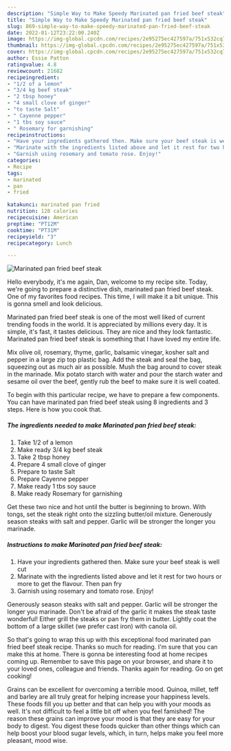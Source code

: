 ```yaml
---
description: "Simple Way to Make Speedy Marinated pan fried beef steak"
title: "Simple Way to Make Speedy Marinated pan fried beef steak"
slug: 869-simple-way-to-make-speedy-marinated-pan-fried-beef-steak
date: 2022-01-12T23:22:00.240Z
image: https://img-global.cpcdn.com/recipes/2e95275ec427597a/751x532cq70/marinated-pan-fried-beef-steak-recipe-main-photo.jpg
thumbnail: https://img-global.cpcdn.com/recipes/2e95275ec427597a/751x532cq70/marinated-pan-fried-beef-steak-recipe-main-photo.jpg
cover: https://img-global.cpcdn.com/recipes/2e95275ec427597a/751x532cq70/marinated-pan-fried-beef-steak-recipe-main-photo.jpg
author: Essie Patton
ratingvalue: 4.8
reviewcount: 21682
recipeingredient:
- "1/2 of a lemon"
- "3/4 kg beef steak"
- "2 tbsp honey"
- "4 small clove of ginger"
- "to taste Salt"
- " Cayenne pepper"
- "1 tbs soy sauce"
- " Rosemary for garnishing"
recipeinstructions:
- "Have your ingredients gathered then. Make sure your beef steak is well cut"
- "Marinate with the ingredients listed above and let it rest for two hours or more to get the flavour. Then pan fry"
- "Garnish using rosemary and tomato rose. Enjoy!"
categories:
- Recipe
tags:
- marinated
- pan
- fried

katakunci: marinated pan fried 
nutrition: 128 calories
recipecuisine: American
preptime: "PT12M"
cooktime: "PT31M"
recipeyield: "3"
recipecategory: Lunch

---
```



![Marinated pan fried beef steak](https://img-global.cpcdn.com/recipes/2e95275ec427597a/751x532cq70/marinated-pan-fried-beef-steak-recipe-main-photo.jpg)

Hello everybody, it's me again, Dan, welcome to my recipe site. Today, we're going to prepare a distinctive dish, marinated pan fried beef steak. One of my favorites food recipes. This time, I will make it a bit unique. This is gonna smell and look delicious.

Marinated pan fried beef steak is one of the most well liked of current trending foods in the world. It is appreciated by millions every day. It is simple, it's fast, it tastes delicious. They are nice and they look fantastic. Marinated pan fried beef steak is something that I have loved my entire life.

Mix olive oil, rosemary, thyme, garlic, balsamic vinegar, kosher salt and pepper in a large zip top plastic bag. Add the steak and seal the bag, squeezing out as much air as possible. Mush the bag around to cover steak in the marinade. Mix potato starch with water and pour the starch water and sesame oil over the beef, gently rub the beef to make sure it is well coated.


To begin with this particular recipe, we have to prepare a few components. You can have marinated pan fried beef steak using 8 ingredients and 3 steps. Here is how you cook that.

<!--inarticleads1-->

##### The ingredients needed to make Marinated pan fried beef steak:

1. Take 1/2 of a lemon
1. Make ready 3/4 kg beef steak
1. Take 2 tbsp honey
1. Prepare 4 small clove of ginger
1. Prepare to taste Salt
1. Prepare  Cayenne pepper
1. Make ready 1 tbs soy sauce
1. Make ready  Rosemary for garnishing


Get these two nice and hot until the butter is beginning to brown. With tongs, set the steak right onto the sizzling butter/oil mixture. Generously season steaks with salt and pepper. Garlic will be stronger the longer you marinade. 

<!--inarticleads2-->

##### Instructions to make Marinated pan fried beef steak:

1. Have your ingredients gathered then. Make sure your beef steak is well cut
1. Marinate with the ingredients listed above and let it rest for two hours or more to get the flavour. Then pan fry
1. Garnish using rosemary and tomato rose. Enjoy!


Generously season steaks with salt and pepper. Garlic will be stronger the longer you marinade. Don&#39;t be afraid of the garlic it makes the steak taste wonderful! Either grill the steaks or pan fry them in butter. Lightly coat the bottom of a large skillet (we prefer cast iron) with canola oil. 

So that's going to wrap this up with this exceptional food marinated pan fried beef steak recipe. Thanks so much for reading. I'm sure that you can make this at home. There is gonna be interesting food at home recipes coming up. Remember to save this page on your browser, and share it to your loved ones, colleague and friends. Thanks again for reading. Go on get cooking!

Grains can be excellent for overcoming a terrible mood. Quinoa, millet, teff and barley are all truly great for helping increase your happiness levels. These foods fill you up better and that can help you with your moods as well. It's not difficult to feel a little bit off when you feel famished! The reason these grains can improve your mood is that they are easy for your body to digest. You digest these foods quicker than other things which can help boost your blood sugar levels, which, in turn, helps make you feel more pleasant, mood wise.
